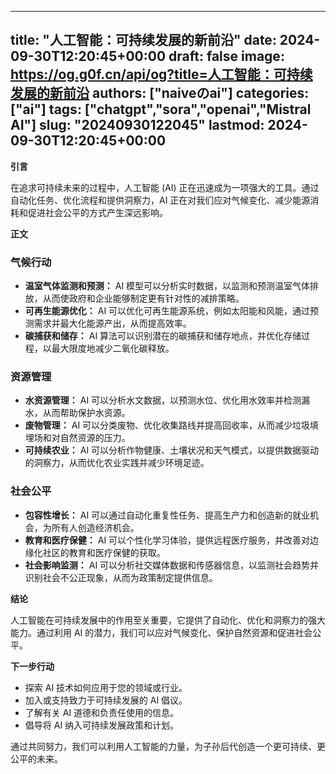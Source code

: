 
---
title: "人工智能：可持续发展的新前沿"
date: 2024-09-30T12:20:45+00:00
draft: false
image: https://og.g0f.cn/api/og?title=人工智能：可持续发展的新前沿
authors: ["naiveのai"]
categories: ["ai"]
tags: ["chatgpt","sora","openai","Mistral AI"]
slug: "20240930122045"
lastmod: 2024-09-30T12:20:45+00:00
---
**引言**

在追求可持续未来的过程中，人工智能 (AI) 正在迅速成为一项强大的工具。通过自动化任务、优化流程和提供洞察力，AI 正在对我们应对气候变化、减少能源消耗和促进社会公平的方式产生深远影响。

**正文**

### 气候行动

* **温室气体监测和预测：** AI 模型可以分析实时数据，以监测和预测温室气体排放，从而使政府和企业能够制定更有针对性的减排策略。
* **可再生能源优化：** AI 可以优化可再生能源系统，例如太阳能和风能，通过预测需求并最大化能源产出，从而提高效率。
* **碳捕获和储存：** AI 算法可以识别潜在的碳捕获和储存地点，并优化存储过程，以最大限度地减少二氧化碳释放。

### 资源管理

* **水资源管理：** AI 可以分析水文数据，以预测水位、优化用水效率并检测漏水，从而帮助保护水资源。
* **废物管理：** AI 可以分类废物、优化收集路线并提高回收率，从而减少垃圾填埋场和对自然资源的压力。
* **可持续农业：** AI 可以分析作物健康、土壤状况和天气模式，以提供数据驱动的洞察力，从而优化农业实践并减少环境足迹。

### 社会公平

* **包容性增长：** AI 可以通过自动化重复性任务、提高生产力和创造新的就业机会，为所有人创造经济机会。
* **教育和医疗保健：** AI 可以个性化学习体验，提供远程医疗服务，并改善对边缘化社区的教育和医疗保健的获取。
* **社会影响监测：** AI 可以分析社交媒体数据和传感器信息，以监测社会趋势并识别社会不公正现象，从而为政策制定提供信息。

**结论**

人工智能在可持续发展中的作用至关重要，它提供了自动化、优化和洞察力的强大能力。通过利用 AI 的潜力，我们可以应对气候变化、保护自然资源和促进社会公平。

**下一步行动**

* 探索 AI 技术如何应用于您的领域或行业。
* 加入或支持致力于可持续发展的 AI 倡议。
* 了解有关 AI 道德和负责任使用的信息。
* 倡导将 AI 纳入可持续发展政策和计划。

通过共同努力，我们可以利用人工智能的力量，为子孙后代创造一个更可持续、更公平的未来。